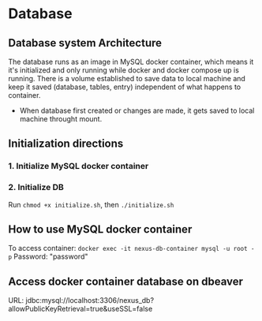 # Database

## Database system Architecture
The database runs as an image in MySQL docker container, which means it it's initialized and only running while docker and docker compose up is running. There is a volume established to save data to local machine and keep it saved (database, tables, entry) independent of what happens to container.
- When database first created or changes are made, it gets saved to local machine throught mount.

## Initialization directions

### 1. Initialize MySQL docker container

### 2. Initialize DB
Run ```chmod +x initialize.sh```, then
```./initialize.sh ```

## How to use MySQL docker container

To access container: ```docker exec -it nexus-db-container mysql -u root -p``` Password: "password"

## Access docker container database on dbeaver
URL: jdbc:mysql://localhost:3306/nexus_db?allowPublicKeyRetrieval=true&useSSL=false

